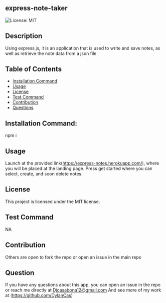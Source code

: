 ## express-note-taker

  ![License: MIT](https://img.shields.io/badge/License-MIT-yellow.svg)

## Description

Using express.js, it is an application that is used to write and save notes, as well as retrieve the note data from a json file

## Table of  Contents

* [Installation Command](#installCommand)
* [Usage](#usage)
* [License](#license)
* [Test Command](#testCommand)
* [Contribution](#constribution)
* [Questions](#question)

## Installation Command: 
  
npm i

## Usage 

Launch at the provided link(https://express-notes.herokuapp.com/), where you will be placed at the landing page. Press get started where you can select, create, and soon delete notes.
## License
    
This project is licensed under the MIT license.

## Test Command

NA

## Contribution

Others are open to fork the repo or open an issue in the main repo

## Question

If  you have any questions about this app, you can open an issue in the repo or reach me directly at Djcasabona12@gmail.com
And see more of my work at (https://github.com/DylanCas)